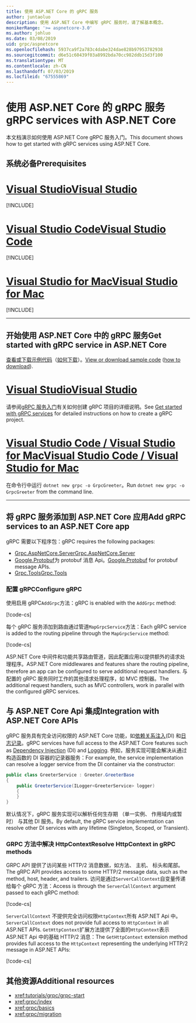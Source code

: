 ```yaml
---
title: 使用 ASP.NET Core 的 gRPC 服务
author: juntaoluo
description: 使用 ASP.NET Core 中编写 gRPC 服务时，请了解基本概念。
monikerRange: '>= aspnetcore-3.0'
ms.author: johluo
ms.date: 03/08/2019
uid: grpc/aspnetcore
ms.openlocfilehash: 5937ca9f2a783c4dabe324dae828b97953782938
ms.sourcegitcommit: d6e51c60439f03a8992bda70cc982ddb15d3f100
ms.translationtype: MT
ms.contentlocale: zh-CN
ms.lasthandoff: 07/03/2019
ms.locfileid: "67555869"
---
```

# <a name="grpc-services-with-aspnet-core"></a><span data-ttu-id="1c603-103">使用 ASP.NET Core 的 gRPC 服务</span><span class="sxs-lookup"><span data-stu-id="1c603-103">gRPC services with ASP.NET Core</span></span>

<span data-ttu-id="1c603-104">本文档演示如何使用 ASP.NET Core gRPC 服务入门。</span><span class="sxs-lookup"><span data-stu-id="1c603-104">This document shows how to get started with gRPC services using ASP.NET Core.</span></span>

## <a name="prerequisites"></a><span data-ttu-id="1c603-105">系统必备</span><span class="sxs-lookup"><span data-stu-id="1c603-105">Prerequisites</span></span>

# <a name="visual-studiotabvisual-studio"></a>[<span data-ttu-id="1c603-106">Visual Studio</span><span class="sxs-lookup"><span data-stu-id="1c603-106">Visual Studio</span></span>](#tab/visual-studio)

[!INCLUDE[](~/includes/net-core-prereqs-vs-3.0.md)]

# <a name="visual-studio-codetabvisual-studio-code"></a>[<span data-ttu-id="1c603-107">Visual Studio Code</span><span class="sxs-lookup"><span data-stu-id="1c603-107">Visual Studio Code</span></span>](#tab/visual-studio-code)

[!INCLUDE[](~/includes/net-core-prereqs-vsc-3.0.md)]

# <a name="visual-studio-for-mactabvisual-studio-mac"></a>[<span data-ttu-id="1c603-108">Visual Studio for Mac</span><span class="sxs-lookup"><span data-stu-id="1c603-108">Visual Studio for Mac</span></span>](#tab/visual-studio-mac)

[!INCLUDE[](~/includes/net-core-prereqs-mac-3.0.md)]

---

## <a name="get-started-with-grpc-service-in-aspnet-core"></a><span data-ttu-id="1c603-109">开始使用 ASP.NET Core 中的 gRPC 服务</span><span class="sxs-lookup"><span data-stu-id="1c603-109">Get started with gRPC service in ASP.NET Core</span></span>

<span data-ttu-id="1c603-110">[查看或下载示例代码](https://github.com/aspnet/AspNetCore.Docs/tree/master/aspnetcore/tutorials/grpc/grpc-start/sample)（[如何下载](xref:index#how-to-download-a-sample)）。</span><span class="sxs-lookup"><span data-stu-id="1c603-110">[View or download sample code](https://github.com/aspnet/AspNetCore.Docs/tree/master/aspnetcore/tutorials/grpc/grpc-start/sample) ([how to download](xref:index#how-to-download-a-sample)).</span></span>

# <a name="visual-studiotabvisual-studio"></a>[<span data-ttu-id="1c603-111">Visual Studio</span><span class="sxs-lookup"><span data-stu-id="1c603-111">Visual Studio</span></span>](#tab/visual-studio)

<span data-ttu-id="1c603-112">请参阅[gRPC 服务入门](xref:tutorials/grpc/grpc-start)有关如何创建 gRPC 项目的详细说明。</span><span class="sxs-lookup"><span data-stu-id="1c603-112">See [Get started with gRPC services](xref:tutorials/grpc/grpc-start) for detailed instructions on how to create a gRPC project.</span></span>

# <a name="visual-studio-code--visual-studio-for-mactabvisual-studio-codevisual-studio-mac"></a>[<span data-ttu-id="1c603-113">Visual Studio Code / Visual Studio for Mac</span><span class="sxs-lookup"><span data-stu-id="1c603-113">Visual Studio Code / Visual Studio for Mac</span></span>](#tab/visual-studio-code+visual-studio-mac)

<span data-ttu-id="1c603-114">在命令行中运行 `dotnet new grpc -o GrpcGreeter`。</span><span class="sxs-lookup"><span data-stu-id="1c603-114">Run `dotnet new grpc -o GrpcGreeter` from the command line.</span></span>

---

## <a name="add-grpc-services-to-an-aspnet-core-app"></a><span data-ttu-id="1c603-115">将 gRPC 服务添加到 ASP.NET Core 应用</span><span class="sxs-lookup"><span data-stu-id="1c603-115">Add gRPC services to an ASP.NET Core app</span></span>

<span data-ttu-id="1c603-116">gRPC 需要以下程序包：</span><span class="sxs-lookup"><span data-stu-id="1c603-116">gRPC requires the following packages:</span></span>

* [<span data-ttu-id="1c603-117">Grpc.AspNetCore.Server</span><span class="sxs-lookup"><span data-stu-id="1c603-117">Grpc.AspNetCore.Server</span></span>](https://www.nuget.org/packages/Grpc.AspNetCore.Server)
* <span data-ttu-id="1c603-118">[Google.Protobuf](https://www.nuget.org/packages/Google.Protobuf/)为 protobuf 消息 Api。</span><span class="sxs-lookup"><span data-stu-id="1c603-118">[Google.Protobuf](https://www.nuget.org/packages/Google.Protobuf/) for protobuf message APIs.</span></span>
* [<span data-ttu-id="1c603-119">Grpc.Tools</span><span class="sxs-lookup"><span data-stu-id="1c603-119">Grpc.Tools</span></span>](https://www.nuget.org/packages/Grpc.Tools/)

### <a name="configure-grpc"></a><span data-ttu-id="1c603-120">配置 gRPC</span><span class="sxs-lookup"><span data-stu-id="1c603-120">Configure gRPC</span></span>

<span data-ttu-id="1c603-121">使用启用 gRPC`AddGrpc`方法：</span><span class="sxs-lookup"><span data-stu-id="1c603-121">gRPC is enabled with the `AddGrpc` method:</span></span>

[!code-cs[](~/tutorials/grpc/grpc-start/sample/GrpcGreeter/Startup.cs?name=snippet&highlight=7)]

<span data-ttu-id="1c603-122">每个 gRPC 服务添加到路由通过管道`MapGrpcService`方法：</span><span class="sxs-lookup"><span data-stu-id="1c603-122">Each gRPC service is added to the routing pipeline through the `MapGrpcService` method:</span></span>

[!code-cs[](~/tutorials/grpc/grpc-start/sample/GrpcGreeter/Startup.cs?name=snippet&highlight=24)]

<span data-ttu-id="1c603-123">ASP.NET Core 中间件和功能共享路由管道，因此配置应用以提供额外的请求处理程序。</span><span class="sxs-lookup"><span data-stu-id="1c603-123">ASP.NET Core middlewares and features share the routing pipeline, therefore an app can be configured to serve additional request handlers.</span></span> <span data-ttu-id="1c603-124">与配置的 gRPC 服务同时工作的其他请求处理程序，如 MVC 控制器。</span><span class="sxs-lookup"><span data-stu-id="1c603-124">The additional request handlers, such as MVC controllers, work in parallel with the configured gRPC services.</span></span>

## <a name="integration-with-aspnet-core-apis"></a><span data-ttu-id="1c603-125">与 ASP.NET Core Api 集成</span><span class="sxs-lookup"><span data-stu-id="1c603-125">Integration with ASP.NET Core APIs</span></span>

<span data-ttu-id="1c603-126">gRPC 服务具有完全访问权限的 ASP.NET Core 功能，如[依赖关系注入](xref:fundamentals/dependency-injection)(DI) 和[日志记录](xref:fundamentals/logging/index)。</span><span class="sxs-lookup"><span data-stu-id="1c603-126">gRPC services have full access to the ASP.NET Core features such as [Dependency Injection](xref:fundamentals/dependency-injection) (DI) and [Logging](xref:fundamentals/logging/index).</span></span> <span data-ttu-id="1c603-127">例如，服务实现可能会解决从通过构造函数的 DI 容器的记录器服务：</span><span class="sxs-lookup"><span data-stu-id="1c603-127">For example, the service implementation can resolve a logger service from the DI container via the constructor:</span></span>

```csharp
public class GreeterService : Greeter.GreeterBase
{
    public GreeterService(ILogger<GreeterService> logger)
    {
    }
}
```

<span data-ttu-id="1c603-128">默认情况下，gRPC 服务实现可以解析任何生存期 （单一实例、 作用域内或暂时） 与其他 DI 服务。</span><span class="sxs-lookup"><span data-stu-id="1c603-128">By default, the gRPC service implementation can resolve other DI services with any lifetime (Singleton, Scoped, or Transient).</span></span>

### <a name="resolve-httpcontext-in-grpc-methods"></a><span data-ttu-id="1c603-129">GRPC 方法中解决 HttpContext</span><span class="sxs-lookup"><span data-stu-id="1c603-129">Resolve HttpContext in gRPC methods</span></span>

<span data-ttu-id="1c603-130">GRPC API 提供了访问某些 HTTP/2 消息数据，如方法、 主机、 标头和尾部。</span><span class="sxs-lookup"><span data-stu-id="1c603-130">The gRPC API provides access to some HTTP/2 message data, such as the method, host, header, and trailers.</span></span> <span data-ttu-id="1c603-131">访问是通过`ServerCallContext`自变量传递给每个 gRPC 方法：</span><span class="sxs-lookup"><span data-stu-id="1c603-131">Access is through the `ServerCallContext` argument passed to each gRPC method:</span></span>

[!code-cs[](~/tutorials/grpc/grpc-start/sample/GrpcGreeter/Services/GreeterService.cs?highlight=3-4&name=snippet)]

<span data-ttu-id="1c603-132">`ServerCallContext` 不提供完全访问权限`HttpContext`所有 ASP.NET Api 中。</span><span class="sxs-lookup"><span data-stu-id="1c603-132">`ServerCallContext` does not provide full access to `HttpContext` in all ASP.NET APIs.</span></span> <span data-ttu-id="1c603-133">`GetHttpContext`扩展方法提供了全面的`HttpContext`表示 ASP.NET Api 中的基础 HTTP/2 消息：</span><span class="sxs-lookup"><span data-stu-id="1c603-133">The `GetHttpContext` extension method provides full access to the `HttpContext` representing the underlying HTTP/2 message in ASP.NET APIs:</span></span>

[!code-cs[](~/tutorials/grpc/grpc-start/sample/GrpcGreeter/Services/GreeterService.cs?name=snippet)]

## <a name="additional-resources"></a><span data-ttu-id="1c603-134">其他资源</span><span class="sxs-lookup"><span data-stu-id="1c603-134">Additional resources</span></span>

* <xref:tutorials/grpc/grpc-start>
* <xref:grpc/index>
* <xref:grpc/basics>
* <xref:grpc/migration>
